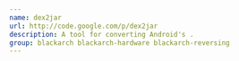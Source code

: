 ```yaml
---
name: dex2jar
url: http://code.google.com/p/dex2jar
description: A tool for converting Android's .
group: blackarch blackarch-hardware blackarch-reversing
---
```


